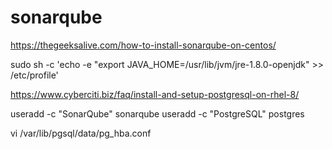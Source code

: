 # sonarqube

https://thegeeksalive.com/how-to-install-sonarqube-on-centos/


sudo sh -c 'echo -e "export JAVA_HOME=/usr/lib/jvm/jre-1.8.0-openjdk" >> /etc/profile'


https://www.cyberciti.biz/faq/install-and-setup-postgresql-on-rhel-8/

useradd -c "SonarQube"  sonarqube
useradd -c "PostgreSQL" postgres

vi /var/lib/pgsql/data/pg_hba.conf
